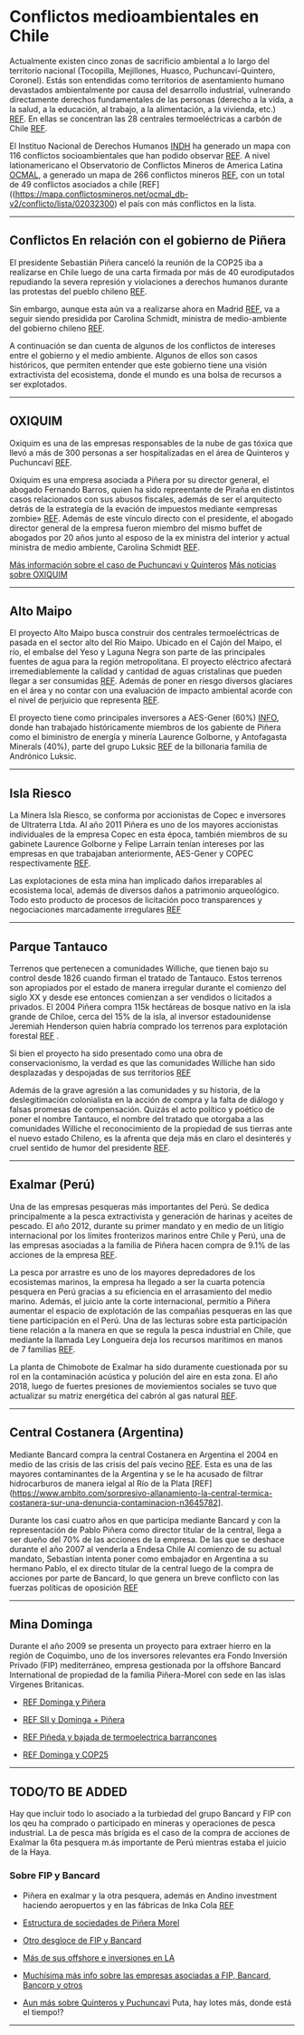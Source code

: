 # Conflictos medioambientales en Chile

Actualmente  existen cinco zonas de sacrificio ambiental a lo largo del territorio nacional (Tocopilla, Mejillones, Huasco, Puchuncaví-Quintero, Coronel). Estás son entendidas como territorios de asentamiento humano devastados ambientalmente por causa del desarrollo industrial, vulnerando directamente derechos fundamentales de las personas (derecho a la vida, a la salud, a la educación, al trabajo, a la alimentación, a la vivienda, etc.)
[REF](https://www.terram.cl/2016/02/infografias-conoce-las-zonas-de-sacrificio-ambiental-del-pais-2/). En ellas se concentran las 28 centrales termoeléctricas a carbón de Chile [REF](https://www.eldesconcierto.cl/2018/10/03/zonas-de-sacrificio-las-6-comunas-que-concentran-las-28-termoelectricas-a-carbon-en-chile/).

El Instituo Nacional de Derechos Humanos [INDH](www.indh.cl) ha generado un mapa con 116 conflictos socioambientales que han podido observar [REF](https://mapaconflictos.indh.cl). A nivel lationamericano el Observatorio de Conflictos Mineros de America Latina
[OCMAL](https://www.ocmal.org/), a generado un mapa de 266 conflictos mineros [REF](https://mapa.conflictosmineros.net), con un total de 49 conflictos asociados a chile [REF]((https://mapa.conflictosmineros.net/ocmal_db-v2/conflicto/lista/02032300) el país con más conflictos en la lista.

---

## Conflictos En relación con el gobierno de Piñera

El presidente Sebastián Piñera canceló la reunión de la COP25 iba a realizarse en Chile luego de una carta firmada por más de 40 eurodiputados repudiando la severa represión y violaciones a derechos humanos durante las protestas del pueblo chileno [REF](https://twitter.com/leilachaibi/status/1189182854191706115).

Sin embargo, aunque esta aún va a realizarse ahora en Madrid [REF](https://www.cop25.cl), va a seguir siendo presidida por Carolina Schmidt, ministra de medio-ambiente del gobierno chileno [REF](https://www.cop25.cl/#/equipo-y-presidencia).

A continuación se dan cuenta de algunos de los conflictos de intereses entre el gobierno y el medio ambiente. Algunos de ellos son casos históricos, que permiten entender que este gobierno tiene una visión extractivista del ecosistema, donde el mundo es una bolsa de recursos a ser explotados.

---

## OXIQUIM

Oxiquim es una de las empresas responsables de la nube de gas tóxica que llevó a más de 300 personas a ser hospitalizadas en el área de Quinteros y Puchuncaví [REF](http://olca.cl/articulo/nota.php?id=107406).

Oxiquim es una empresa asociada a Piñera por su director general, el abogado Fernando Barros, quien ha sido repreentante de Piraña en distintos casos relacionados con sus abusos fiscales, además de ser el arquitecto detrás de la estrategía de la evación de impuestos mediante «empresas zombie» [REF](https://www.eldinamo.cl/nacional/2017/11/03/fernando-barros-el-tributarista-que-ayudo-a-eludir-millonarios-impuestos-a-pinera-y-leonidas-vial/). Además de este vínculo directo con el presidente, el abogado director general de la empresa fueron miembro del mismo buffet de abogados por 20 años junto al esposo de la ex ministra del interior y actual ministra de medio ambiente, Carolina Schmidt [REF](https://www.elmostrador.cl/noticias/pais/2018/08/29/el-precario-equilibrio-de-carolina-schmidt-tras-su-gestion-en-la-crisis-ambiental-de-quintero).

[Más información sobre el caso de Puchuncavi y Quinteros](https://unegocios.uchile.cl/wp-content/uploads/2018/10/Analisis-caso-quinteros-y-puchuncabi.pdf)
[Más noticias sobre OXIQUIM](https://www.eldesconcierto.cl/etiqueta/oxiquim/)

---

## Alto Maipo

El proyecto Alto Maipo busca construir dos centrales termoeléctricas de pasada en el sector alto del Río Maipo. Ubicado en el Cajón del Maipo, el río, el embalse del Yeso y Laguna Negra son parte de las principales fuentes de agua para la región metropolitana. El proyecto eléctrico afectará irremediablemente la calidad y cantidad de aguas cristalinas que pueden llegar a ser consumidas [REF](https://laderasur.com/articulo/por-que-el-proyecto-alto-maipo-amenaza-la-provision-de-agua-potable-para-la-ciudad-de-santiago/). Además de poner en riesgo diversos glaciares en el área y no contar con una evaluación de impacto ambiental acorde con el nivel de perjuicio que representa [REF](https://biblioteca.sernageomin.cl/opac/datafiles/14905_v3_pp_349_351.pdf).

El proyecto tiene como principales inversores a AES-Gener (60%) [INFO](https://www.eldesconcierto.cl/etiqueta/aes-gener/), donde han trabajado históricamente miembros de los gabiente de Piñera como el biministro de energía y minería Laurence Golborne, y Antofagasta Minerals (40%), parte del grupo Luksic [REF](www.poderopedia.org/cl/empresas/Alto_Maipo#tab_perfil) de la billonaria familia de Andrónico Luksic.

---

## Isla Riesco

La Minera Isla Riesco, se conforma por accionistas de Copec e inversores de Ultraterra Ltda. Al año 2011 Piñera es uno de los mayores accionistas individuales de la empresa Copec en esta época, también miembros de su gabinete Laurence Golborne y Felipe Larrain tenían intereses por las empresas en que trabajaban anteriormente, AES-Gener y COPEC respectivamente [REF](https://web.archive.org/web/20131103115027/http://www.cambio21.cl/cambio21/site/artic/20110719/pags/20110719194602.html).

Las explotaciones de esta mina han implicado daños irreparables al ecosistema local, además de diversos daños a patrimonio arqueológico. Todo esto producto de procesos de licitación poco transparences y negociaciones marcadamente irregulares [REF](https://www.theclinic.cl/2019/07/03/isla-riesco-y-minera-invierno-todo-lo-que-necesitas-saber-para-comprender-el-conflicto/)

---

## Parque Tantauco

Terrenos que pertenecen a comunidades Williche, que tienen bajo su control desde 1826 cuando firman el tratado de Tantauco. Estos terrenos son apropiados por el estado de manera irregular durante el comienzo del siglo XX y desde ese entonces comienzan a ser vendidos o licitados a privados. El 2004 Piñera compra 115k hectáreas de bosque nativo en la isla grande de Chiloe, cerca del 15% de la isla, al inversor estadounidense Jeremiah Henderson quien habría comprado los terrenos para explotación forestal [REF](http://www.movimientodefendamoschiloe.cl/web/2017/06/07/como-pinera-se-compro/) .

Si bien el proyecto ha sido presentado como una obra de conservacionismo, la verdad es que las comunidades Williche han sido desplazadas y despojadas de sus territorios [REF](http://docs.wixstatic.com/ugd/3f1b41_1a9c992fbc0942b4af51940076d8f0de.pdf?fbclid=IwAR1rrZmuht-beQDQqY8Lrh0PjDDKcPyB-qWmwhRc32cXYDrE1z8MMCxA4uU_. )

Además de la grave agresión a las comunidades y su historia, de la deslegitimación colonialista en la acción de compra y la falta de diálogo y falsas promesas de compensación. Quizás el acto político y poético de poner el nombre Tantauco, el nombre del tratado que otorgaba a las comunidades Williche el reconocimiento de la propiedad de sus tierras ante el nuevo estado Chileno, es la afrenta que deja más en claro el desinterés y cruel sentido de humor del presidente [REF](https://es.wikisource.org/wiki/Tratado_de_Tantauco).

---

## Exalmar (Perú)

Una de las empresas pesqueras más importantes del Perú. Se dedica principalmente a la pesca extractivista y generación de harinas y aceites de pescado. El año 2012, durante su primer mandato y en medio de un litigio internacional por los límites fronterizos marinos entre Chile y Perú, una de las empresas asociadas a la familia de Piñera hacen compra de 9.1% de las acciones de la empresa [REF](https://www.biobiochile.cl/especial/noticias/reportajes/reportajes-reportajes/2016/11/14/los-negocios-que-pinera-hizo-en-el-mar-peruano-durante-el-juicio-de-la-haya.shtml).

La pesca por arrastre es uno de los mayores depredadores de los ecosistemas marinos, la empresa ha llegado a ser la cuarta potencia pesquera en Perú gracias a su eficiencia en el arrasamiento del medio marino. Además, el juicio ante la corte internacional, permitío a Piñera aumentar el espacio de explotación de las compañias pesqueras en las que tiene participación en el Perú. Una de las lecturas sobre esta participación tiene relación a la manera en que se regula la pesca industrial en Chile, que mediante la llamada Ley Longueira deja los recursos marítimos en manos de 7 familias [REF](https://www.elquintopoder.cl/medio-ambiente/el-legado-pesquero-de-sebastian-pinera/).

La planta de Chimobote de Exalmar ha sido duramente cuestionada por su rol en la contaminación acústica y polución del aire en esta zona. El año 2018, luego de fuertes presiones de moviemientos sociales se tuvo que actualizar su matriz energética del cabrón al gas natural [REF](https://foronda.pe/pesquera-exalmar-presentara-plan-de-cambio-de-matriz-energetica-en-tres-semanas/).

---

## Central Costanera (Argentina)

Mediante Bancard compra la central Costanera en Argentina el 2004 en medio de las crisis de las crisis del país vecino [REF](]https://www.cronista.com/impresageneral/Confirman-la-venta-de-Central-Costanera-20040326-0027.html). Esta es una de las mayores contaminantes de la Argentina y se le ha acusado de filtrar hidrocarburos de manera ielgal al Río de la Plata [REF](https://www.ambito.com/sorpresivo-allanamiento-la-central-termica-costanera-sur-una-denuncia-contaminacion-n3645782].

Durante los casi cuatro años en que participa mediante Bancard y con la representación de Pablo Piñera como director titular de la central, llega a ser dueño del 70% de las acciones de la empresa. De las que se deshace durante el año 2007 al venderla a Endesa Chile  Al comienzo de su actual mandato, Sebastían intenta poner como embajador en Argentina a su hermano Pablo, el ex directo titular de la central luego de la compra de acciones por parte de Bancard, lo que genera un breve conflicto con las fuerzas políticas de oposición [REF](https://ciperchile.cl/2018/04/25/termoelectrica-costanera-la-breve-y-rentable-escala-de-los-hermanos-pinera-en-argentina/)

---

## Mina Dominga

Durante el año 2009 se presenta un proyecto para extraer hierro en la región de Coquimbo, uno de los inversores relevantes era Fondo Inversión Privado (FIP) mediterráneo, empresa gestionada por la offshore Bancard International de propiedad de la familia Piñera-Morel con sede en las islas Virgenes Britanicas.


- [REF Dominga y Piñera](https://www.biobiochile.cl/especial/noticias/reportajes/reportajes-reportajes/2017/02/27/los-desconocidos-intereses-de-la-familia-pinera-en-minera-dominga.shtml)

- [REF SII y Dominga + Piñera](https://www.elmostrador.cl/noticias/pais/2017/07/10/las-dudas-que-siembra-el-sii-sobre-la-propiedad-de-minera-dominga-en-manos-de-la-familia-pinera/)

- [REF Piñeda y bajada de termoelectrica barrancones](https://www.elmostrador.cl/noticias/pais/2017/02/27/pinera-y-su-familia-tenia-intereses-en-minera-dominga-cuando-negocio-bajada-de-central-termoelectrica-barrancones/)

- [REF Dominga y COP25](https://www.elmostrador.cl/noticias/pais/2019/07/05/minera-dominga-el-fierro-caliente-para-pinera-que-amenaza-con-oscurecer-la-cop25/)

---

## TODO/TO BE ADDED

Hay que incluir todo lo asociado a la turbiedad del grupo Bancard y FIP con los qeu ha comprado o participado en mineras y operaciones de pesca industrial. La de pesca más brígida es el caso de la compra de acciones de Exalmar la 6ta pesquera m.ás importante de Perú mientras estaba el juicio de la Haya.

### Sobre FIP y Bancard

- Piñera en exalmar y la otra pesquera, además en Andino investment haciendo aeropuertos y en las fábricas de Inka Cola [REF](https://gestion.pe/economia/pinera-presencia-lindley-exalmar-andino-investment-112397-noticia/)

- [Estructura de sociedades de Piñera Morel](http://www.clarinet.cl/nuevo/index.php/chile/politica/4121-las-sociedades-en-que-se-funde-la-fortuna-de-la-familia-pinera-morel)

- [Otro desgloce de FIP y Bancard](http://www.economiaynegocios.cl/noticias/noticias.asp?id=280393)

- [Más de sus offshore e inversiones en LA](https://ciperchile.cl/2016/11/25/pinera-offshore-las-inversiones-en-latinoamerica-de-su-sociedad-en-un-paraiso-fiscal/)

- [Muchísima más info sobre las empresas asociadas a FIP, Bancard, Bancorp y otros](http://www.clarinet.cl/nuevo/index.php/chile/corrupcion/4008-el-pirana-en-su-laberinto-de-fraudes-y-mentiras)

- [Aun más sobre Quinteros y Puchuncavi](http://www.clarinet.cl/nuevo/index.php/ambiente/5468-zonas-de-sacrificio-una-inmoralidad-un-pais-llamado-quintero)
Puta, hay lotes más, donde está el tiempo!?

---
